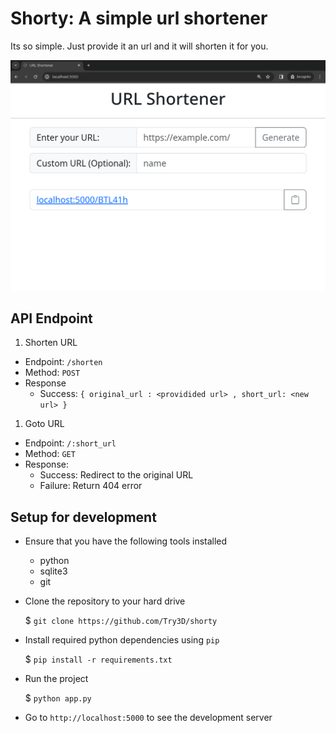 # Shorty: A simple url shortener

Its so simple. Just provide it an url and it will shorten it for you.

![Image of the website](/docs/website.png)

## API Endpoint
1. Shorten URL
- Endpoint: `/shorten`
- Method: `POST`
- Response
    - Success: `{ original_url : <providided url> , short_url: <new url> }`
1. Goto URL
- Endpoint: `/:short_url`
- Method: `GET`
- Response:
    - Success: Redirect to the original URL
    - Failure: Return 404 error

## Setup for development
- Ensure that you have the following tools installed
    - python
    - sqlite3
    - git
- Clone the repository to your hard drive

    $ `git clone https://github.com/Try3D/shorty`
- Install required python dependencies using `pip`

    $ `pip install -r requirements.txt`
- Run the project

    $ `python app.py`
- Go to `http://localhost:5000` to see the development server
